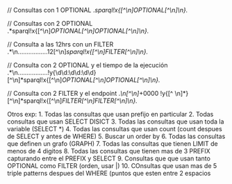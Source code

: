 // Consultas con 1 OPTIONAL
.*sparql!x{[^\n]*OPTIONAL[^\n]*\n}.*

// Consultas con 2 OPTIONAL
.*sparql!x{[^\n]*OPTIONAL[^\n]*OPTIONAL[^\n]*\n}.*

// Consulta a las 12hrs con un FILTER
.*\n.................12[^\n]*sparql!x{[^\n]*FILTER[^\n]*\n}.*

// Consulta con 2 OPTIONAL y el tiempo de la ejecución
.*\n.................!y{\d\d:\d\d:\d\d}[^\n]*sparql!x{[^\n]*OPTIONAL[^\n]*OPTIONAL[^\n]*\n}.*

// Consulta con 2 FILTER y el endpoint
.*\n[^\n]*+0000 !y{[^ \n]*}[^\n]*sparql!x{[^\n]*FILTER[^\n]*FILTER[^\n]*\n}.*


Otros exp:
	1. Todas las consultas que usan prefijo en particular
	2. Todas consultas que usan SELECT DISICT
	3. Todas las consultas que usan toda la variable (SELECT *) 
	4. Todas las consultas que usan count (count despues de SELECT y antes de WHERE)
	5. Buscar un order by
	6. Todas las consultas que definen un grafo (GRAPH)
	7. Todas las consultas que tienen LIMIT de menos de 4 digitos
	8. Todas las consultas que tienen mas de 3 PREFIX capturando entre el PREFIX y SELECT
	9. Consultas que que usan tanto OPTIONAL como FILTER (orden, usar |) 
	10. COnsultas que usan mas de 5 triple patterns despues del WHERE (puntos que esten entre 2 espacios
	